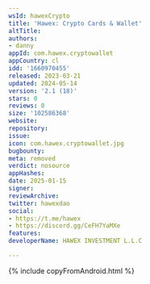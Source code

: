 ```yaml
---
wsId: hawexCrypto
title: 'Hawex: Crypto Cards & Wallet'
altTitle: 
authors:
- danny
appId: com.hawex.cryptowallet
appCountry: cl
idd: '1660970455'
released: 2023-03-21
updated: 2024-05-14
version: '2.1 (18)'
stars: 0
reviews: 0
size: '102586368'
website: 
repository: 
issue: 
icon: com.hawex.cryptowallet.jpg
bugbounty: 
meta: removed
verdict: nosource
appHashes: 
date: 2025-01-15
signer: 
reviewArchive: 
twitter: hawexdao
social:
- https://t.me/hawex
- https://discord.gg/CeFH7YaMXe
features: 
developerName: HAWEX INVESTMENT L.L.C

---
```


{% include copyFromAndroid.html %}